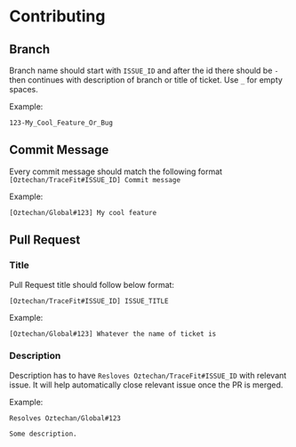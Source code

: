# Contributing

## Branch

Branch name should start with `ISSUE_ID` and after the id there should be `-` then continues with description of branch or title of ticket. Use `_` for empty spaces.

Example:

```
123-My_Cool_Feature_Or_Bug
```

## Commit Message

Every commit message should match the following format `[Oztechan/TraceFit#ISSUE_ID] Commit message`

Example:

```
[Oztechan/Global#123] My cool feature
```

## Pull Request

### Title

Pull Request title should follow below format:

```
[Oztechan/TraceFit#ISSUE_ID] ISSUE_TITLE
```

Example:

```
[Oztechan/Global#123] Whatever the name of ticket is
```

### Description

Description has to have `Resloves Oztechan/TraceFit#ISSUE_ID` with relevant issue. It will help automatically close relevant issue once the PR is merged.

Example:

```
Resolves Oztechan/Global#123

Some description.
```

